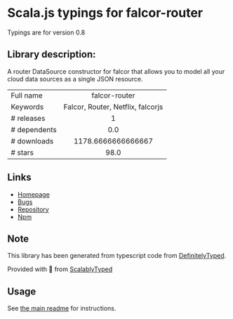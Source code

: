 
# Scala.js typings for falcor-router

Typings are for version 0.8

## Library description:
A router DataSource constructor for falcor that allows you to model all your cloud data sources as a single JSON resource.

|                    |                 |
| ------------------ | :-------------: |
| Full name          | falcor-router |
| Keywords           | Falcor, Router, Netflix, falcorjs |
| # releases         | 1 |
| # dependents       | 0.0 |
| # downloads        | 1178.6666666666667 |
| # stars            | 98.0 |

## Links
- [Homepage](https://github.com/Netflix/falcor-router)
- [Bugs](https://github.com/Netflix/falcor-router/issues)
- [Repository](https://github.com/Netflix/falcor-router)
- [Npm](https://www.npmjs.com/package/falcor-router)
    


## Note
This library has been generated from typescript code from [DefinitelyTyped](https://definitelytyped.org).

Provided with :purple_heart: from [ScalablyTyped](https://github.com/oyvindberg/ScalablyTyped)

## Usage
See [the main readme](../../readme.md) for instructions.


